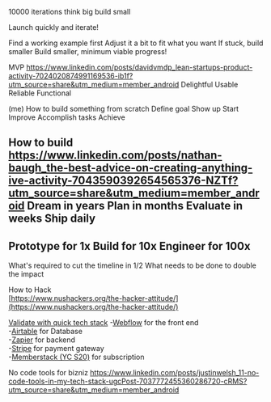 10000 iterations think big build small

Launch quickly and iterate!

Find a working example first
Adjust it a bit to fit what you want
If stuck, build smaller
Build smaller, minimum viable progress!

MVP
https://www.linkedin.com/posts/davidvmdp_lean-startups-product-activity-7024020874991169536-ib1f?utm_source=share&utm_medium=member_android
Delightful
Usable
Reliable
Functional

(me) How to build something from scratch
Define goal
Show up
Start
Improve
Accomplish tasks
Achieve

How to build
https://www.linkedin.com/posts/nathan-baugh_the-best-advice-on-creating-anything-ive-activity-7043590392654565376-NZTf?utm_source=share&utm_medium=member_android
Dream in years
Plan in months
Evaluate in weeks
Ship daily
-
Prototype for 1x
Build for 10x
Engineer for 100x
-
What's required to cut the timeline in 1/2
What needs to be done to double the impact

How to Hack  
[https://www.nushackers.org/the-hacker-attitude/](https://www.nushackers.org/the-hacker-attitude/)

[Validate with quick tech stack](https://www.linkedin.com/posts/mahmoudkhodor_productmanagement-startups-activity-6990150286346457088-MGKU?utm_source=share&utm_medium=member_desktop)
-[Webflow](https://www.linkedin.com/company/webflow-inc-/) for the front end  
-[Airtable](https://www.linkedin.com/company/airtable/) for Database  
-[Zapier](https://www.linkedin.com/company/zapier/) for backend  
-[Stripe](https://www.linkedin.com/company/stripe/) for payment gateway  
-[Memberstack (YC S20)](https://www.linkedin.com/company/memberstack/) for subscription

No code tools for bizniz
https://www.linkedin.com/posts/justinwelsh_11-no-code-tools-in-my-tech-stack-ugcPost-7037772455360286720-cRMS?utm_source=share&utm_medium=member_android